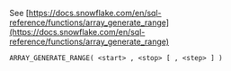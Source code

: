 See [https://docs.snowflake.com/en/sql-reference/functions/array_generate_range](https://docs.snowflake.com/en/sql-reference/functions/array_generate_range)
```
ARRAY_GENERATE_RANGE( <start> , <stop> [ , <step> ] )
```
